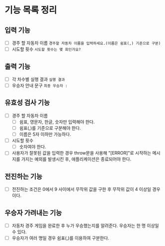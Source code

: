 # 기능 목록 정리

## 입력 기능

- [ ] 경주 할 자동차 이름 `경주할 자동차 이름을 입력하세요.(이름은 쉼표(,) 기준으로 구분)`
- [ ] 시도할 횟수 `시도할 횟수는 몇 회인가요?`

## 출력 기능

- [ ] 각 차수별 실행 결과 `실행 결과`
- [ ] 우승자 안내 문구 `최종 우승자 : `

## 유효성 검사 기능

- [ ] 경주 할 자동차 이름
  - [ ] 쉼표, 영문자, 한글, 숫자만 입력해야 한다.
  - [ ] 쉼표(,)를 기준으로 구분해야 한다.
  - [ ] 이름은 5자 이하만 가능하다.
- [ ] 시도할 횟수
  - [ ] 숫자여야 한다.
- [ ] 사용자가 잘못된 값을 입력한 경우 throw문을 사용해 "[ERROR]"로 시작하는 메시지를 가지는 예외를 발생시킨 후, 애플리케이션은 종료되어야 한다.

## 전진하는 기능

- [ ] 전진하는 조건은 0에서 9 사이에서 무작위 값을 구한 후 무작위 값이 4 이상일 경우이다.

## 우승자 가려내는 기능

- [ ] 자동차 경주 게임을 완료한 후 누가 우승했는지를 알려준다. 우승자는 한 명 이상일 수 있다.
- [ ] 우승자가 여러 명일 경우 쉼표(,)를 이용하여 구분한다.
